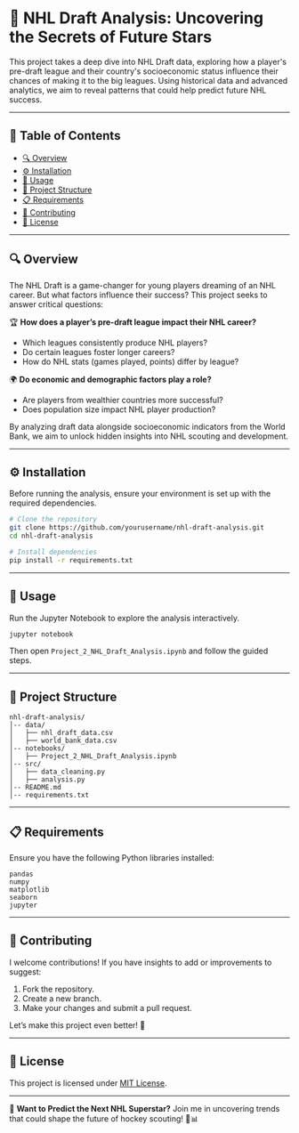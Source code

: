 # 🏒 NHL Draft Analysis: Uncovering the Secrets of Future Stars

This project takes a deep dive into NHL Draft data, exploring how a player's pre-draft league and their country's socioeconomic status influence their chances of making it to the big leagues. Using historical data and advanced analytics, we aim to reveal patterns that could help predict future NHL success.

---

## 📌 Table of Contents
- [🔍 Overview](#-overview)
- [⚙️ Installation](#️-installation)
- [🚀 Usage](#-usage)
- [📂 Project Structure](#-project-structure)
- [📋 Requirements](#-requirements)
- [🤝 Contributing](#-contributing)
- [📜 License](#-license)

---

## 🔍 Overview
The NHL Draft is a game-changer for young players dreaming of an NHL career. But what factors influence their success? This project seeks to answer critical questions:

🏆 **How does a player’s pre-draft league impact their NHL career?**
   - Which leagues consistently produce NHL players?
   - Do certain leagues foster longer careers?
   - How do NHL stats (games played, points) differ by league?

🌍 **Do economic and demographic factors play a role?**
   - Are players from wealthier countries more successful?
   - Does population size impact NHL player production?

By analyzing draft data alongside socioeconomic indicators from the World Bank, we aim to unlock hidden insights into NHL scouting and development.

---

## ⚙️ Installation
Before running the analysis, ensure your environment is set up with the required dependencies.

```bash
# Clone the repository
git clone https://github.com/yourusername/nhl-draft-analysis.git
cd nhl-draft-analysis

# Install dependencies
pip install -r requirements.txt
```

---

## 🚀 Usage
Run the Jupyter Notebook to explore the analysis interactively.

```bash
jupyter notebook
```

Then open `Project_2_NHL_Draft_Analysis.ipynb` and follow the guided steps.

---

## 📂 Project Structure
```
nhl-draft-analysis/
│-- data/
│   ├── nhl_draft_data.csv
│   ├── world_bank_data.csv
│-- notebooks/
│   ├── Project_2_NHL_Draft_Analysis.ipynb
│-- src/
│   ├── data_cleaning.py
│   ├── analysis.py
│-- README.md
│-- requirements.txt
```

---

## 📋 Requirements
Ensure you have the following Python libraries installed:

```
pandas
numpy
matplotlib
seaborn
jupyter
```

---

## 🤝 Contributing
I welcome contributions! If you have insights to add or improvements to suggest:
1. Fork the repository.
2. Create a new branch.
3. Make your changes and submit a pull request.

Let’s make this project even better! 🚀

---

## 📜 License
This project is licensed under [MIT License](LICENSE).

---

🎯 **Want to Predict the Next NHL Superstar?**
Join me in uncovering trends that could shape the future of hockey scouting! 🏒📊